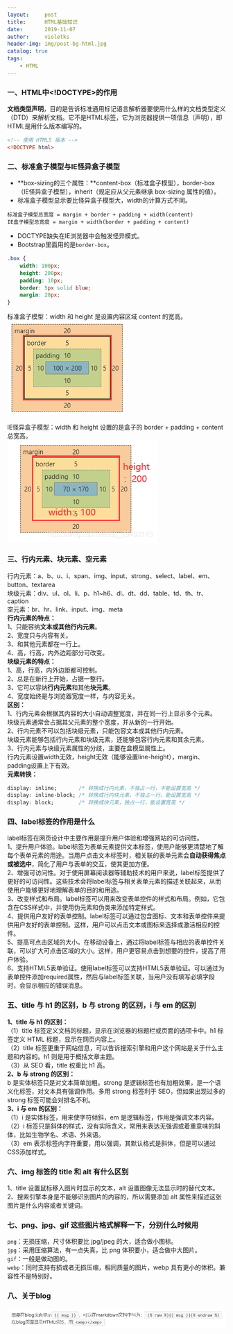 ```yaml
---
layout:     post
title:      HTML基础知识
date:       2019-11-07
author:     violetks
header-img: img/post-bg-html.jpg
catalog: true
tags:
    - HTML
---
```


### 一、HTML中<!DOCTYPE>的作用
**文档类型声明**，目的是告诉标准通用标记语言解析器要使用什么样的文档类型定义（DTD）来解析文档。它不是HTML标签，它为浏览器提供一项信息（声明），即HTML是用什么版本编写的。<br>
```html
<!-- 使用 HTML5 版本 -->
<!DOCTYPE html>
```

### 二、标准盒子模型与IE怪异盒子模型
- **box-sizing的三个属性：**content-box（标准盒子模型），border-box（IE怪异盒子模型），inherit（规定应从父元素继承 box-sizing 属性的值）。
- 标准盒子模型显示要比怪异盒子模型大，width的计算方式不同。
```
标准盒子模型总宽度 = margin + border + padding + width(content)
IE盒子模型总宽度 = margin + width(border + padding + content)
```
- DOCTYPE缺失在IE浏览器中会触发怪异模式。
- Bootstrap里面用的是`border-box`。

```css
.box {
    width: 100px;
    height: 200px;
    padding: 10px;
    border: 5px solid blue;
    margin: 20px;
}
```
标准盒子模型：width 和 height 是设置内容区域 content 的宽高。<br>
![content-box.png](/instructPic/content-box.png)

IE怪异盒子模型：width 和 height 设置的是盒子的 border + padding + content 总宽高。<br>
![border-box.png](/instructPic/border-box.png)

### 三、行内元素、块元素、空元素
行内元素：a、b、u、i、span、img、input、strong、select、label、em、button、textarea<br>
块级元素：div、ul、ol、li、p、h1~h6、dl、dt、dd、table、td、th、tr、caption<br>
空元素：br、hr、link、input、img、meta<br>
**行内元素的特点：**<br>
1、只能容纳**文本或其他行内元素**。<br>
2、宽度只与内容有关。<br>
3、和其他元素都在一行上。<br>
4、高，行高，内外边距部分可改变。<br>
**块级元素的特点：**<br>
1、高，行高，内外边距都可控制。<br>
2、总是在新行上开始，占据一整行。<br>
3、它可以容纳**行内元素**和其他**块元素**。<br>
4、宽度始终是与浏览器宽度一样，与内容无关。<br>
**区别：**<br>
1、行内元素会根据其内容的大小自动调整宽度，并在同一行上显示多个元素。<br>
块级元素通常会占据其父元素的整个宽度，并从新的一行开始。<br>
2、行内元素不可以包括块级元素，只能包容文本或其他行内元素。<br>
块级元素能够包括行内元素和块级元素，还能够包容行内元素和其余元素。<br>
3、行内元素与块级元素属性的分歧，主要在盒模型属性上。<br>
行内元素设置width无效，height无效（能够设置line-height），margin、padding设置上下有效。<br>
**元素转换：**<br>
```css
display: inline;       /* 转换成行内元素，不独占一行，不能设置宽高 */
display: inline-block; /* 转换成行内块元素，不独占一行，能设置宽高 */
display: block;        /* 转换成块元素，独占一行，能设置宽高 */
```

### 四、label标签的作用是什么
label标签在网页设计中主要作用是提升用户体验和增强网站的可访问性。<br>
1、提升用户体验。label标签为表单元素提供文本标签，使用户能够更清楚地了解每个表单元素的用途。当用户点击文本标签时，相关联的表单元素会**自动获得焦点或被选中**，简化了用户与表单的交互，使其更加方便。<br>
2、增强可访问性。对于使用屏幕阅读器等辅助技术的用户来说，label标签提供了更好的可访问性。这些技术会将label标签与相关表单元素的描述关联起来，从而使用户能够更好地理解表单的目的和用途。<br>
3、改变样式和布局。label标签可以用来改变表单控件的样式和布局。例如，它包含在CSS样式中，并使用伪元素和伪类来添加特定样式。<br>
4、提供用户友好的表单控制。label标签可以通过包含图标、文本和表单控件来提供用户友好的表单控制。这样，用户可以点击文本或图标来选择或激活相应的控件。<br>
5、提高可点击区域的大小。在移动设备上，通过将label标签与相应的表单控件关联，可以扩大可点击区域的大小。这样，用户更容易点击到想要的控件，提高了用户体验。<br>
6、支持HTML5表单验证。使用label标签可以支持HTML5表单验证。可以通过为表单控件添加required属性，然后与label标签关联，当用户没有填写必填字段时，会显示相应的错误消息。<br>

### 五、title 与 h1 的区别，b 与 strong 的区别，i 与 em 的区别
**1、title 与 h1 的区别：**<br>
（1）title 标签定义文档的标题，显示在浏览器的标题栏或页面的选项卡中。h1 标签定义 HTML 标题，显示在网页内容上。<br>
（2）title 标签更重于网站信息，可以告诉搜索引擎和用户这个网站是关于什么主题和内容的。h1 则是用于概括文章主题。<br>
（3）从 SEO 看，title 权重比 h1 高。<br>
**2、b 与 strong 的区别：**<br>
b 是实体标签只是对文本简单加粗。strong 是逻辑标签也有加粗效果，是一个语义化标签，对文本具有强调作用。多用 strong 标签利于 SEO，但如果出现过多的 strong 标签可能会对排名不利。<br>
**3、i 与 em 的区别：**<br>
（1）i 是实体标签，用来使字符倾斜，em 是逻辑标签，作用是强调文本内容。<br>
（2）i 标签只是斜体的样式，没有实际含义，常用来表达无强调或着重意味的斜体，比如生物学名、术语、外来语。<br>
（3）em 表示标签内字符重要，用以强调，其默认格式是斜体，但是可以通过CSS添加样式。<br>

### 六、img 标签的 title 和 alt 有什么区别
1、title 设置鼠标移入图片时显示的文本，alt 设置图像无法显示时的替代文本。<br>
2、搜索引擎本身是不能够识别图片的内容的，所以需要添加 alt 属性来描述这张图片是什么内容或者关键词。<br>

### 七、png、jpg、gif 这些图片格式解释一下，分别什么时候用
`png`：无损压缩，尺寸体积要比 jpg/jpeg 的大，适合做小图标。<br>
`jpg`：采用压缩算法，有一点失真，比 png 体积要小，适合做中大图片。<br>
`gif`：一般是做动图的。<br>
`webp`：同时支持有损或者无损压缩，相同质量的图片，webp 具有更小的体积。兼容性不是特别好。<br>

### 八、关于blog

![blog.png](/instructPic/blog.png)